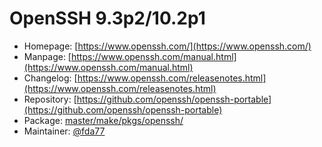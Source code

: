 # OpenSSH 9.3p2/10.2p1
  - Homepage: [https://www.openssh.com/](https://www.openssh.com/)
  - Manpage: [https://www.openssh.com/manual.html](https://www.openssh.com/manual.html)
  - Changelog: [https://www.openssh.com/releasenotes.html](https://www.openssh.com/releasenotes.html)
  - Repository: [https://github.com/openssh/openssh-portable](https://github.com/openssh/openssh-portable)
  - Package: [master/make/pkgs/openssh/](https://github.com/Freetz-NG/freetz-ng/tree/master/make/pkgs/openssh/)
  - Maintainer: [@fda77](https://github.com/fda77)

